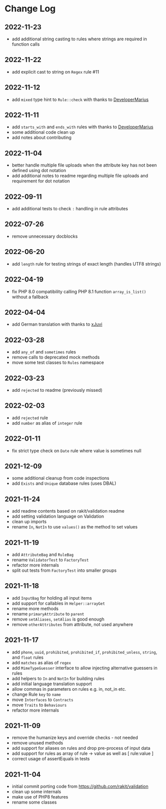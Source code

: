 Change Log
==========

2022-11-23
----------

 * add additional string casting to rules where strings are required in function calls

2022-11-22
----------

 * add explicit cast to string on `Regex` rule #11

2022-11-12
----------

 * add `mixed` type hint to `Rule::check` with thanks to [DeveloperMarius](https://github.com/DeveloperMarius)

2022-11-11
----------

 * add `starts_with` and `ends_with` rules with thanks to [DeveloperMarius](https://github.com/DeveloperMarius)
 * some additional code clean up
 * add notes about contributing

2022-11-04
----------

 * better handle multiple file uploads when the attribute key has not been defined using dot notation
 * add additional notes to readme regarding multiple file uploads and requirement for dot notation

2022-09-11
----------

 * add additional tests to check `:` handling in rule attributes

2022-07-26
----------

 * remove unnecessary docblocks

2022-06-20
----------

 * add `length` rule for testing strings of exact length (handles UTF8 strings)

2022-04-19
----------

 * fix PHP 8.0 compatibility calling PHP 8.1 function `array_is_list()` without a fallback

2022-04-04
----------

 * add German translation with thanks to [xJuvi](https://github.com/xJuvi)

2022-03-28
----------

 * add `any_of` and `sometimes` rules
 * remove calls to deprecated mock methods
 * move some test classes to `Rules` namespace

2022-03-23
----------

 * add `rejected` to readme (previously missed)

2022-02-03
----------

 * add `rejected` rule
 * add `number` as alias of `integer` rule

2022-01-11
----------

 * fix strict type check on `Date` rule where value is sometimes null

2021-12-09
----------

 * some additional cleanup from code inspections
 * add `Exists` and `Unique` database rules (uses DBAL)

2021-11-24
----------

 * add readme contents based on rakit/validation readme
 * add setting validation language on Validation
 * clean up imports
 * rename `In`, `NotIn` to use `values()` as the method to set values

2021-11-19
----------

 * add `AttributeBag` and `RuleBag`
 * rename `ValidatorTest` to `FactoryTest`
 * refactor more internals
 * split out tests from `FactoryTest` into smaller groups

2021-11-18
----------

 * add `InputBag` for holding all input items
 * add support for callables in `Helper::arrayGet`
 * rename more methods
 * rename `primaryAttribute` to `parent`
 * remove `setAliases`, `setAlias` is good enough
 * remove `otherAttributes` from attribute, not used anywhere

2021-11-17
----------

 * add `phone`, `uuid`, `prohibited`, `prohibited_if`, `prohibited_unless`, `string`, and `float` rules
 * add `matches` as alias of `regex`
 * add `MimeTypeGuesser` interface to allow injecting alternative guessers in rules
 * add helpers to `In` and `NotIn` for building rules
 * add initial language translation support
 * allow commas in parameters on rules e.g. in, not_in etc.
 * change Rule `key` to `name`
 * move `Interfaces` to `Contracts`
 * move `Traits` to `Behaviours`
 * refactor more internals

2021-11-09
----------

 * remove the humanize keys and override checks - not needed
 * remove unused methods
 * add support for aliases on rules and drop pre-process of input data
 * add support for rules as array of rule -> value as well as [ rule:value ]
 * correct usage of assertEquals in tests

2021-11-04
----------

 * initial commit porting code from https://github.com/rakit/validation
 * clean up some internals
 * make use of PHP8 features
 * rename some classes
